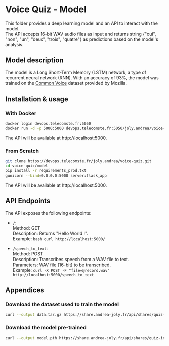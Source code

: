 # Voice Quiz - Model
This folder provides a deep learning model and an API to interact with the model.  
The API accepts 16-bit WAV audio files as input and returns string {"oui", "non", "un", "deux", "trois", "quatre"} as predictions based on the model's analysis.

## Model description
The model is a Long Short-Term Memory (LSTM) network, a type of recurrent neural network (RNN). With an accuracy of 93%, the model was trained on the [Common Voice](https://commonvoice.mozilla.org/fr/datasets) dataset provided by Mozilla.


## Installation & usage

### With Docker
```bash
docker login devops.telecomste.fr:5050
docker run -d -p 5000:5000 devops.telecomste.fr:5050/joly.andrea/voice-quiz/quiz-in/model-api
```
The API will be available at http://localhost:5000.


### From Scratch
```bash
git clone https://devops.telecomste.fr/joly.andrea/voice-quiz.git
cd voice-quiz/model
pip install -r requirements_prod.txt
gunicorn --bind=0.0.0.0:5000 server:flask_app
```
The API will be available at http://localhost:5000.

## API Endpoints
The API exposes the following endpoints:
* `/`:  
    Method: GET  
    Description: Returns "Hello World !".  
    Example:
    ```bash curl http://localhost:5000/```
    
* `/speech_to_text`:  
    Method: POST  
    Description: Transcribes speech from a WAV file to text.  
    Parameters: WAV file (16-bit) to be transcribed.  
    Example:
    ```curl -X POST -F "file=@record.wav" http://localhost:5000/speech_to_text```
    

## Appendices 
### Download the dataset used to train the model
```bash
curl --output data.tar.gz https://share.andrea-joly.fr/api/shares/quiz-in/files/f15ca738-8eff-499e-917b-b5822ff24152
```

### Download the model pre-trained
```bash
curl --output model.pth https://share.andrea-joly.fr/api/shares/quiz-in/files/5d8ac08f-82ac-4b49-83be-1df749affccd
```